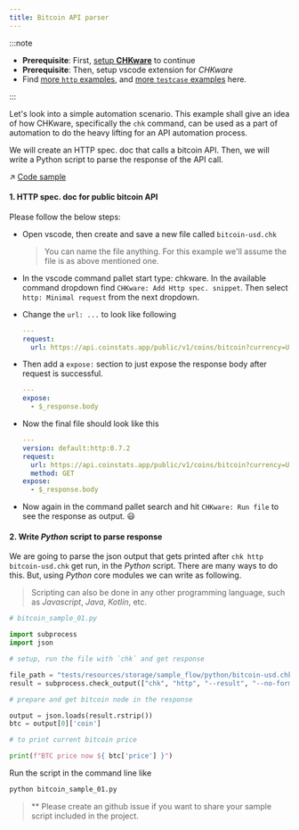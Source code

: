 ```yaml
---
title: Bitcoin API parser
---
```


:::note

- **Prerequisite**: First, [setup **CHKware**](/setup) to continue
- **Prerequisite**: Then, setup vscode extension for _CHKware_
- Find [more `http` examples](/examples/http-examples), and [more `testcase` examples](/examples/testcase-examples) here.

:::

Let's look into a simple automation scenario. This example shall give an idea of how CHKware, specifically the `chk` command, can be used as a part of automation to do the heavy lifting for an API automation process.

We will create an HTTP spec. doc that calls a bitcoin API. Then, we will write a Python script to parse the response of the API call.

:arrow_upper_right: [Code sample](https://github.com/chkware/cli/tree/main/tests/resources/storage/sample_flow/python)

#### 1. HTTP spec. doc for public bitcoin API

Please follow the below steps:

- Open vscode, then create and save a new file called `bitcoin-usd.chk`
  > You can name the file anything. For this example we'll assume the file is as above mentioned one.
- In the vscode command pallet start type: chkware. In the available command dropdown find `CHKware: Add Http spec. snippet`. Then select `http: Minimal request` from the next dropdown.
- Change the `url: ...` to look like following

  ```yml
  ---
  request:
    url: https://api.coinstats.app/public/v1/coins/bitcoin?currency=USD
  ```

- Then add a `expose:` section to just expose the response body after request is successful.

  ```yml
  ---
  expose:
    - $_response.body
  ```

- Now the final file should look like this

  ```yml
  ---
  version: default:http:0.7.2
  request:
    url: https://api.coinstats.app/public/v1/coins/bitcoin?currency=USD
    method: GET
  expose:
    - $_response.body
  ```

- Now again in the command pallet search and hit `CHKware: Run file` to see the response as output. :smiley:

#### 2. Write _Python_ script to parse response

We are going to parse the json output that gets printed after `chk http bitcoin-usd.chk` get run, in the _Python_ script. There are many ways to do this. But, using _Python_ core modules we can write as following.

> Scripting can also be done in any other programming language, such as _Javascript_, _Java_, _Kotlin_, etc.

```python
# bitcoin_sample_01.py

import subprocess
import json

# setup, run the file with `chk` and get response

file_path = "tests/resources/storage/sample_flow/python/bitcoin-usd.chk"
result = subprocess.check_output(["chk", "http", "--result", "--no-format", file_path])

# prepare and get bitcoin node in the response

output = json.loads(result.rstrip())
btc = output[0]['coin']

# to print current bitcoin price

print(f"BTC price now ${ btc['price'] }")
```

Run the script in the command line like

```sh
python bitcoin_sample_01.py
```

> \*\* Please create an github issue if you want to share your sample script included in the project.
